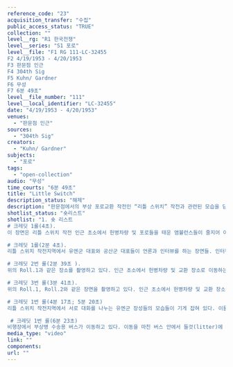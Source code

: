 ```yaml
---
reference_code: "23"
acquisition_transfer: "수집"
public_access_status: "TRUE"
collection: ""
level__rg: "R1 한국전쟁"
level__series: "S1 포로"
level__file: "F1 RG 111-LC-32455
F2 4/19/1953 - 4/20/1953
F3 판문점 인근 
F4 304th Sig
F5 Kuhn/ Gardner
F6 무성
F7 6분 49초"
level__file_number: "111"
level__local_identifier: "LC-32455"
date: "4/19/1953 - 4/20/1953"
venues: 
  - "판문점 인근"
sources: 
  - "304th Sig"
creators: 
  - "Kuhn/ Gardner"
subjects: 
  - "포로"
tags: 
  - "open-collection"
audio: "무성"
time_courts: "6분 49초"
title: "Little Switch"
description_status: "해제"
description: "판문점에서의 부상 포로교환 작전인 “리틀 스위치” 작전과 관련된 모습을 담고 있는 여러 영상들 중 하나이다. 전체적으로 부상당한 포로들의 이송 장면을 중심으로 구성되어 있다. 남한의 백선엽, UN군의 클라크(Clark), 맥스웰(Maxwell), 테일러(Taylor) 등의 장성급 지휘관들이 해당 작전을 시찰하거나 언론사와 인터뷰를 하는 모습 역시 눈에 띈다. "
shotlist_status: "숏리스트"
shotlist: "1. 숏 리스트
# 크레딧 1롤(4초). 
이 장면은 리틀 스위치 작전 인근 초소에서 헌병차량 및 포로들을 태운 앰뷸런스들이 줄지어 이동하는 모습으로 시작한다. 이후 장면이 바뀌어 맥스웰(Maxwell), 테일러(Taylor) 등의 장성들이 미군 헌병들을 사열하는 모습들을 길게 보여주고 있다.

# 크레딧 1롤(2분 4초). 
리틀 스위치 작전지역에서 유엔군 대표와 공산군 대표들이 언론과 인터뷰를 하는 장면들. 인터뷰를 마친 대표단들은 각기 차량 편으로 이동하고 있다.

# 크레딧 2번 롤(2분 39초 ). 
위의 Roll.1과 같은 장소를 촬영하고 있다. 인근 초소에서 헌병차량 및 교환 장소로 이동하는 포로들을 태운 앰뷸런스들이 줄지어 이동하는 모습을 촬영하고 있다.

# 크레딧 3번 롤(3분 41초). 
위의 Roll.1, Roll.2와 같은 장면을 촬영하고 있다. 인근 초소에서 헌병차량 및 교환 장소로 이동하는 포로들을 태운 앰뷸런스들이 줄지어 이동하는 모습을 촬영하고 있다.

# 크레딧 1번 롤(4분 17초; 5분 20초)
리틀 스위치 작전지역에서 서로 대화를 나누는 유엔군 장성들의 모습들이 기게 잡혀 있다. 이들은 대화를 마치고 언론사와 인터뷰를 하면서 리틀 스위치 작전에 대한 미국의 입장을 개진하고 있다. 영상에 등장하는 4성 장군은 마크 웨인 클라크로 보인다.

 # 크레딧 1번 롤(6분 23초)
비행장에서 부상병 수송용 버스가 이동하고 있다. 이동을 마친 버스 안에서 들것(litter)에 실린 병사들이 차례로 후송되는 모습을 촬영하였다."
media_type: "video"
link: ""
components: 
url: ""
---
```

